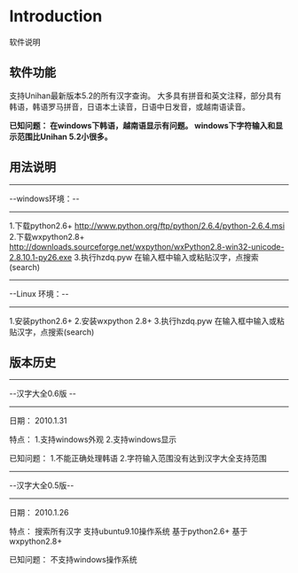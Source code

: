 # Introduction #

软件说明



## 软件功能 ##

支持Unihan最新版本5.2的所有汉字查询。
大多具有拼音和英文注释，部分具有韩语，韩语罗马拼音，日语本土读音，日语中日发音，或越南语读音。

**已知问题：
在windows下韩语，越南语显示有问题。
windows下字符输入和显示范围比Unihan 5.2小很多。**

## 用法说明 ##


---

--windows环境：--

---

1.下载python2.6+
http://www.python.org/ftp/python/2.6.4/python-2.6.4.msi
2.下载wxpython2.8+
http://downloads.sourceforge.net/wxpython/wxPython2.8-win32-unicode-2.8.10.1-py26.exe
3.执行hzdq.pyw
在输入框中输入或粘贴汉字，点搜索(search)


---

--Linux 环境：--

---

1.安装python2.6+
2.安装wxpython 2.8+
3.执行hzdq.pyw
在输入框中输入或粘贴汉字，点搜索(search)

## 版本历史 ##


---

--汉字大全0.6版	--

---

日期：
2010.1.31

特点：
1.支持windows外观
2.支持windows显示

已知问题：
1.不能正确处理韩语
2.字符输入范围没有达到汉字大全支持范围


---

--汉字大全0.5版--

---

日期：
2010.1.26

特点：
搜索所有汉字
支持ubuntu9.10操作系统
基于python2.6+
基于wxpython2.8+

已知问题：
不支持windows操作系统